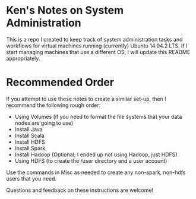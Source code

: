 # Ken's Notes on System Administration

This is a repo I created to keep track of system administration tasks and workflows for virtual machines running (currently) Ubuntu 14.04.2 LTS. If I start managing machines that use a different OS, I will update this README appropriately.

# Recommended Order

If you attempt to use these notes to create a similar set-up, then I recommend the following rough order:

* Using Volumes (if you need to format the file systems that your data nodes are going to use)
* Install Java
* Install Scala
* Install HDFS
* Install Spark
* Install Hadoop (Optional; I ended up not using Hadoop, just HDFS)
* Using HDFS (to create the /user directory and a user account)

Use the commands in Misc as needed to create any non-spark, non-hdfs users that you need.

Questions and feedback on these instructions are welcome!
